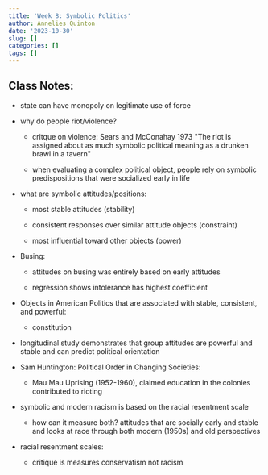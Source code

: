 ```yaml
---
title: 'Week 8: Symbolic Politics'
author: Annelies Quinton
date: '2023-10-30'
slug: []
categories: []
tags: []
---
```


## Class Notes:

-   state can have monopoly on legitimate use of force

-   why do people riot/violence?

    -   critque on violence: Sears and McConahay 1973 "The riot is assigned about as much symbolic political meaning as a drunken brawl in a tavern"

    -   when evaluating a complex political object, people rely on symbolic predispositions that were socialized early in life

-   what are symbolic attitudes/positions:

    -   most stable attitudes (stability)

    -   consistent responses over similar attitude objects (constraint)

    -   most influential toward other objects (power)

-   Busing:

    -   attitudes on busing was entirely based on early attitudes

    -   regression shows intolerance has highest coefficient

-   Objects in American Politics that are associated with stable, consistent, and powerful:

    -   constitution

-   longitudinal study demonstrates that group attitudes are powerful and stable and can predict political orientation

-   Sam Huntington: Political Order in Changing Societies:

    -   Mau Mau Uprising (1952-1960), claimed education in the colonies contributed to rioting

-   symbolic and modern racism is based on the racial resentment scale

    -   how can it measure both? attitudes that are socially early and stable and looks at race through both modern (1950s) and old perspectives

-   racial resentment scales:

    -   critique is measures conservatism not racism

